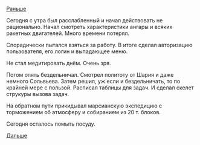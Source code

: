 [Раньше](2017.10.10.md)

Сегодня с утра был расслабленный и начал действовать не рационально. Начал смотреть характеристики ангары и всяких ракетных двигателей. Много времени потерял.

Спорадически пытался взяться за работу.
В итоге сделал авторизацию пользователя, его логин и выпадающее меню.

Не стал медитировать днём. Очень зря.

Потом опять бездельничал. Смотрел политоту от Шария и даже немного Сольвьева.
Затем решил, уж если и бездельничать, то по крайней мере с пользой. Расписал таблицы для задач. И сделал скелет струкуры вызова задач.

На обратном пути прикидывал марсианскую экспедицию с торможением об атмосферу и собиранием из 20 т. блоков.

Сегодня осталось помыть посуду.

[Дальше](2017.10.12.md)